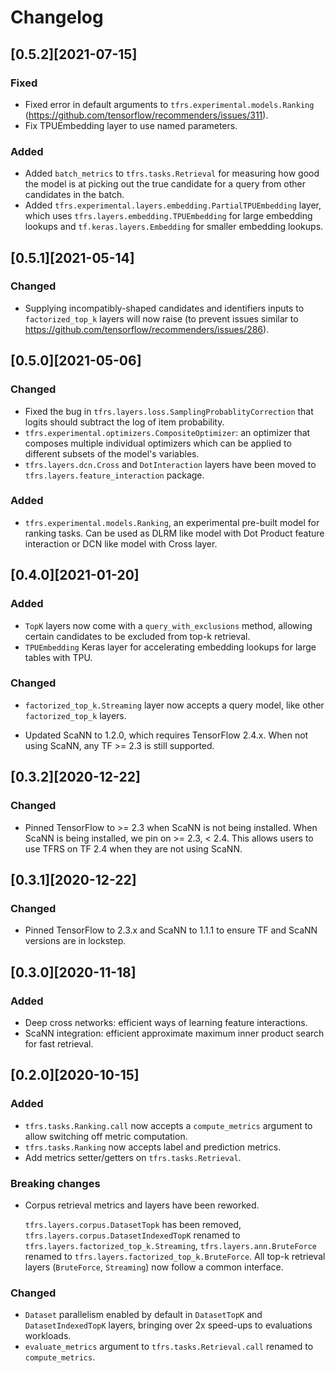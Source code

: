 # Changelog

## [0.5.2][2021-07-15]

### Fixed

-   Fixed error in default arguments to `tfrs.experimental.models.Ranking`
    (https://github.com/tensorflow/recommenders/issues/311).
-   Fix TPUEmbedding layer to use named parameters.

### Added

-   Added `batch_metrics` to `tfrs.tasks.Retrieval` for measuring how good the
    model is at picking out the true candidate for a query from other candidates
    in the batch.
-   Added `tfrs.experimental.layers.embedding.PartialTPUEmbedding` layer, which
    uses `tfrs.layers.embedding.TPUEmbedding` for large embedding lookups and
    `tf.keras.layers.Embedding` for smaller embedding lookups.

## [0.5.1][2021-05-14]

### Changed

-   Supplying incompatibly-shaped candidates and identifiers inputs to
    `factorized_top_k` layers will now raise (to prevent issues similar to
    https://github.com/tensorflow/recommenders/issues/286).

## [0.5.0][2021-05-06]

### Changed

-   Fixed the bug in `tfrs.layers.loss.SamplingProbablityCorrection` that logits
    should subtract the log of item probability.
-   `tfrs.experimental.optimizers.CompositeOptimizer`: an optimizer that
    composes multiple individual optimizers which can be applied to different
    subsets of the model's variables.
-   `tfrs.layers.dcn.Cross` and `DotInteraction` layers have been moved to
    `tfrs.layers.feature_interaction` package.

### Added

-   `tfrs.experimental.models.Ranking`, an experimental pre-built model for
    ranking tasks. Can be used as DLRM like model with Dot Product feature
    interaction or DCN like model with Cross layer.

## [0.4.0][2021-01-20]

### Added

-   `TopK` layers now come with a `query_with_exclusions` method, allowing
    certain candidates to be excluded from top-k retrieval.
-   `TPUEmbedding` Keras layer for accelerating embedding lookups for large
    tables with TPU.

### Changed

-   `factorized_top_k.Streaming` layer now accepts a query model, like other
    `factorized_top_k` layers.

-   Updated ScaNN to 1.2.0, which requires TensorFlow 2.4.x. When not using
    ScaNN, any TF >= 2.3 is still supported.

## [0.3.2][2020-12-22]

### Changed

-   Pinned TensorFlow to >= 2.3 when ScaNN is not being installed. When ScaNN is
    being installed, we pin on >= 2.3, < 2.4. This allows users to use TFRS on
    TF 2.4 when they are not using ScaNN.

## [0.3.1][2020-12-22]

### Changed

-   Pinned TensorFlow to 2.3.x and ScaNN to 1.1.1 to ensure TF and ScaNN
    versions are in lockstep.

## [0.3.0][2020-11-18]

### Added

-   Deep cross networks: efficient ways of learning feature interactions.
-   ScaNN integration: efficient approximate maximum inner product search for
    fast retrieval.

## [0.2.0][2020-10-15]

### Added

-   `tfrs.tasks.Ranking.call` now accepts a `compute_metrics` argument to allow
    switching off metric computation.
-   `tfrs.tasks.Ranking` now accepts label and prediction metrics.
-   Add metrics setter/getters on `tfrs.tasks.Retrieval`.

### Breaking changes

-   Corpus retrieval metrics and layers have been reworked.

    `tfrs.layers.corpus.DatasetTopk` has been removed,
    `tfrs.layers.corpus.DatasetIndexedTopK` renamed to
    `tfrs.layers.factorized_top_k.Streaming`, `tfrs.layers.ann.BruteForce`
    renamed to `tfrs.layers.factorized_top_k.BruteForce`. All top-k retrieval
    layers (`BruteForce`, `Streaming`) now follow a common interface.

### Changed

-   `Dataset` parallelism enabled by default in `DatasetTopK` and
    `DatasetIndexedTopK` layers, bringing over 2x speed-ups to evaluations
    workloads.
-   `evaluate_metrics` argument to `tfrs.tasks.Retrieval.call` renamed to
    `compute_metrics`.
